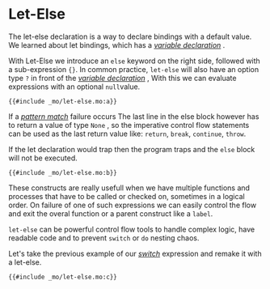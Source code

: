 # Let-Else

The let-else declaration is a way to declare bindings with a default value. 
We learned about let bindings, which has a _[variable declaration](common-programming-concepts/variables.md)_ . 

With Let-Else we introduce an `else` keyword on the right side, followed with a sub-expression `{}`.
In common practice, `let-else` will also have an option type `?` in front of the _[variable declaration](common-programming-concepts/variables.md)_ ,
With this we can evaluate expressions with an optional `null`value.

<!-- ```Motoko
let ?x = getData() else { return #err("No data!")} ; 
``` -->


```Motoko
{{#include _mo/let-else.mo:a}}
```

If a _[pattern match](common-programming-concepts/pattern-matching.md)_ failure occurs 
The last line in the else block however has to return a value of type `None` , so the imperative control flow statements can be used as the last return value like: `return`, `break`, `continue`, `throw`.

If the let declaration would trap then the program traps and the `else` block will not be executed.


```Motoko
{{#include _mo/let-else.mo:b}}
```

These constructs are really usefull when we have multiple functions and processes that have to be called or checked on, sometimes in a logical order. 
On failure of one of such expressions we can easily control the flow and exit the overal function or a parent construct like a `label`. 

`let-else` can be powerful control flow tools to handle complex logic, have readable code and to prevent `switch` or `do` nesting chaos.

Let's take the previous example of our _[switch](common-programming-concepts/control-flow/switch-expression.md)_ expression and remake it with a let-else.

```Motoko
{{#include _mo/let-else.mo:c}}
```

<!-- 
## 
Here is an example showcasing some possibilities with let-else declarations, assuming we have a list of users, and a set of predefined functions.

```motoko
let p = user.principal;

// prepare data
let null = isBlacklisted(p) else return #err("user is blacklisted");
let balance = getBalance(p) else return #err("value not found");
let ?debt = getOptionalDebt(p) else return #err("debt not found");

// act on data
let ?newBalance = payDebt(p, debt) else return #err("could not pay debt");
let ?_ = someSideEffect(p, newBalance) else return #err("Could not do side effect");

// result
#ok(balance, newBalance)
```

`isBlacklisted()` would check wether a user is not blacklisted, in that case it will return `null`, the _[pattern match](common-programming-concepts/pattern-matching.md)_ will succeed and execution continues. 
Incase a user is found it might return a value of some type, evaluating in a failed pattern match and returning the program with an `#err`. 
This can be usefull in some situations where we want to do a simple check while having a possible custom return and maintaining code consistency to its surroundings without the need of any binded values to be later used.

`getBalance()` would find a balance associated with the user and bind it.

`getOptionalDebt()` would return a value of `Opt type T`. So we can expect a value or null. 
By putting a questionmark `?` in front of the let pattern we can bind this `Opt Value` and desugar it by using its pattern name without the `?`.

`payDebt()` would take an extra input; the desugared debt constant. It would try to extract the debt from the balance amount, and binds the new balance. For any other reasons it could fail and return a null value, evaluating as a failed _[pattern match](common-programming-concepts/pattern-matching.md)_ and an `#err` would be returned.

`someSideEffect()` would take the newBalance and perform some complex side effects with possible intermediate types as result that we might not need here, which is why we bind the result to a wildcard `?_`, the value can be anything. But once the expression returns null then the _[pattern match](common-programming-concepts/pattern-matching.md)_ fails and the else block will execute and return an error.

If we don't want to return an error when the side effect might fail then you could use an `ignore do {}` block for this but here we showcase how it can also be used in this instance, which makes the overal code look more streamlined.  -->